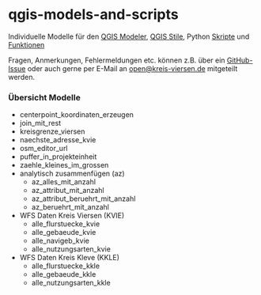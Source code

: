 # qgis-models-and-scripts
Individuelle Modelle für den [QGIS Modeler](https://docs.qgis.org/latest/de/docs/user_manual/processing/modeler.html), [QGIS Stile](https://docs.qgis.org/latest/de/docs/user_manual/appendices/qgis_file_formats.html?highlight=qml#qml-the-qgis-style-file-format), Python [Skripte](https://docs.qgis.org/latest/de/docs/user_manual/processing/scripts.html) und [Funktionen](https://docs.qgis.org/latest/de/docs/user_manual/working_with_vector/expression.html#function-editor)

Fragen, Anmerkungen, Fehlermeldungen etc. können z.B. über ein [GitHub-Issue](https://github.com/kreis-viersen/qgis-models-and-scripts/issues) oder auch gerne per E-Mail an [open@kreis-viersen.de](mailto:open@kreis-viersen.de) mitgeteilt werden.

### Übersicht Modelle

- centerpoint_koordinaten_erzeugen
- join_mit_rest
- kreisgrenze_viersen
- naechste_adresse_kvie
- osm_editor_url
- puffer_in_projekteinheit
- zaehle_kleines_im_grossen
- analytisch zusammenfügen (az)
  - az_alles_mit_anzahl
  - az_attribut_mit_anzahl
  - az_attribut_beruehrt_mit_anzahl
  - az_beruehrt_mit_anzahl
- WFS Daten Kreis Viersen (KVIE)
  - alle_flurstuecke_kvie
  - alle_gebaeude_kvie
  - alle_navigeb_kvie
  - alle_nutzungsarten_kvie
- WFS Daten Kreis Kleve (KKLE)
  - alle_flurstuecke_kkle
  - alle_gebaeude_kkle
  - alle_nutzungsarten_kkle
